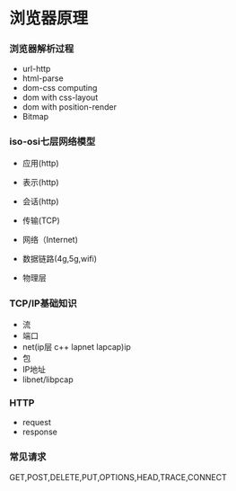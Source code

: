 # 浏览器原理
### 浏览器解析过程
+ url-http
+ html-parse
+ dom-css computing
+ dom with css-layout
+ dom with position-render
+ Bitmap

### iso-osi七层网络模型
+ 应用(http)
+ 表示(http)
+ 会话(http)

+ 传输(TCP)
+ 网络（Internet)
+ 数据链路(4g,5g,wifi)
+ 物理层

### TCP/IP基础知识
+ 流
+ 端口
+ net(ip层 c++ lapnet lapcap)ip
+ 包
+ IP地址
+ libnet/libpcap

### HTTP
+ request
+ response

### 常见请求
GET,POST,DELETE,PUT,OPTIONS,HEAD,TRACE,CONNECT